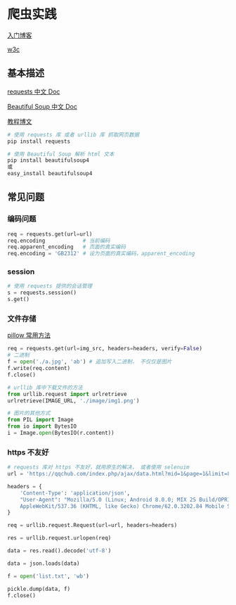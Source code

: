 # 爬虫实践

[入门博客](https://cuijiahua.com/blog/spider/)

[w3c](https://www.w3cschool.cn/python3/)

## 基本描述

[requests 中文 Doc](https://cn.python-requests.org/zh_CN/latest/)

[Beautiful Soup 中文 Doc](https://beautifulsoup.readthedocs.io/zh_CN/latest/)

[教程博文](https://blog.csdn.net/c406495762/article/details/78123502)

```python
# 使用 requests 库 或者 urllib 库 抓取网页数据
pip install requests

# 使用 Beautiful Soup 解析 html 文本
pip install beautifulsoup4
或
easy_install beautifulsoup4


```

## 常见问题

### 编码问题

```python
req = requests.get(url=url)
req.encoding            # 当前编码
req.apparent_encoding   # 页面的真实编码
req.encoding = 'GB2312' # 设为页面的真实编码，apparent_encoding
```

### session

```python
# 使用 requests 提供的会话管理
s = requests.session()
s.get()

```

### 文件存储

[pillow 常用方法](https://www.cnblogs.com/chimeiwangliang/p/7130434.html)

```python
req = requests.get(url=img_src, headers=headers, verify=False)
# 二进制
f = open('./a.jpg', 'ab') # 追加写入二进制， 不仅仅是图片
f.write(req.content)
f.close()

# urllib 库中下载文件的方法
from urllib.request import urlretrieve
urlretrieve(IMAGE_URL, './image/img1.png')

# 图片的其他方式
from PIL import Image
from io import BytesIO
i = Image.open(BytesIO(r.content))

```

### https 不友好

```python
# requests 库对 https 不友好，就用原生的解决， 或者使用 selenuim
url = 'https://qqchub.com/index.php/ajax/data.html?mid=1&page=1&limit=8&tid=all&by=t&level=1'

headers = {
    'Content-Type': 'application/json',
    "User-Agent": "Mozilla/5.0 (Linux; Android 8.0.0; MIX 2S Build/OPR1.170623.032)\
    AppleWebKit/537.36 (KHTML, like Gecko) Chrome/62.0.3202.84 Mobile Safari/537.36",
}

req = urllib.request.Request(url=url, headers=headers)

res = urllib.request.urlopen(req)

data = res.read().decode('utf-8')

data = json.loads(data)

f = open('list.txt', 'wb')

pickle.dump(data, f)
f.close()
```
